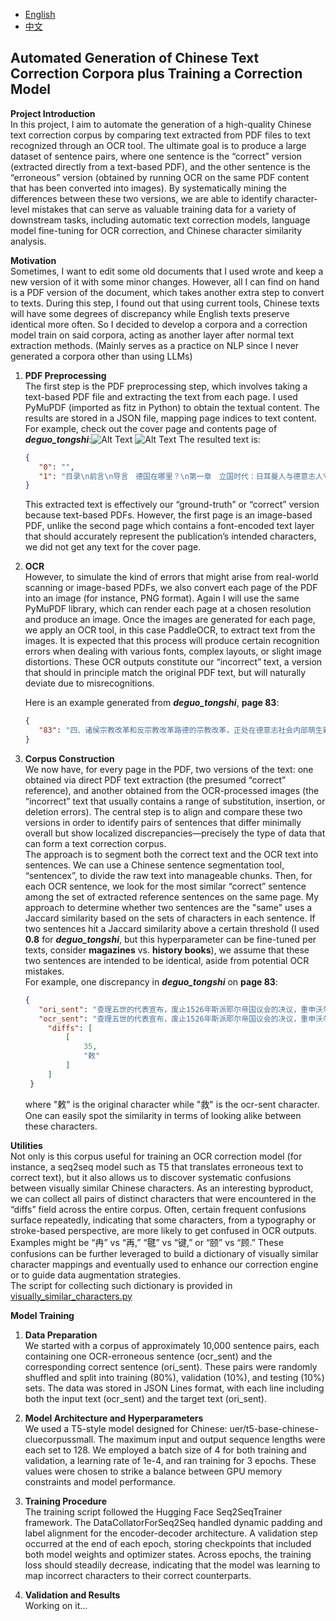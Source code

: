 - [English](README.md)
- [中文](README.zh_CN.md)

## Automated Generation of Chinese Text Correction Corpora plus Training a Correction Model

**Project Introduction**  
In this project, I aim to automate the generation of a high-quality Chinese text correction corpus by comparing text extracted from PDF files to text recognized through an OCR tool. The ultimate goal is to produce a large dataset of sentence pairs, where one sentence is the “correct” version (extracted directly from a text-based PDF), and the other sentence is the “erroneous” version (obtained by running OCR on the same PDF content that has been converted into images). By systematically mining the differences between these two versions, we are able to identify character-level mistakes that can serve as valuable training data for a variety of downstream tasks, including automatic text correction models, language model fine-tuning for OCR correction, and Chinese character similarity analysis.

**Motivation**  
Sometimes, I want to edit some old documents that I used wrote and keep a new version of it with some minor changes. However, all I can find on hand is a PDF version of the document, which takes another extra step to convert to texts. During this step, I found out that using current tools, Chinese texts will have some degrees of discrepancy while English texts preserve identical more often. So I decided to develop a corpora and a correction model train on said corpora, acting as another layer after normal text extraction methods. (Mainly serves as a practice on NLP since I never generated a corpora other than using LLMs)

1. **PDF Preprocessing**  
   The first step is the PDF preprocessing step, which involves taking a text-based PDF file and extracting the text from each page. I used PyMuPDF (imported as fitz in Python) to obtain the textual content. The results are stored in a JSON file, mapping page indices to text content.  
   For example, check out the cover page and contents page of ***deguo_tongshi***:![Alt Text](/assets/deguo_tongshi_cover.png) ![Alt Text](/assets/deguo_tongshi_contents.png)
   The resulted text is:
   ```json
   {
      "0": "",
      "1": "目录\n前言\n导言　德国在哪里？\n第一章　立国时代：日耳曼人与德意志人\n一、古代日耳曼人\n二、日耳曼部族民大迁徙\n三、法兰克王国的兴衰\n四、德意志人和德意志王国的出现\n作者评曰\n第二章　封建时代：民族国家的被延误\n一、迟缓的封建化\n二、皇权与教权：争霸欧洲\n三、皇权与城市：互促还是互制？\n四、皇权与诸侯：七选侯当家\n作者评曰\n第三章　宗教改革时代：民族运动的发端\n一、路德与宗教改革\n二、骑士宗教改革\n三、人民宗教改革：闵采尔和农民战争\n四、诸侯宗教改革和反宗教改革\n五、三十年战争：宗教改革时代的悲惨结局\n作者评曰\n第四章　普鲁士崛起时代：对德意志民族是祸是福？\n一、霍亨索伦家族的统治\n二、普鲁士王国的崛起\n三、“士兵王”的军事立国\n四、弗里德里希大王的开明君主专制\n五、普鲁士精神和普奥争霸\n作者评曰\n第五章　“启蒙”时代：从文化民族主义到政治民族主义\n一、德意志的启蒙运动\n二、“狂飙突进”运动\n三、法国大革命与德意志文化民族主义\n四、拿破仑战争与德意志政治民族主义\n作者评曰\n"
   }
   ```
   This extracted text is effectively our “ground-truth” or “correct” version because text-based PDFs. However, the first page is an image-based PDF, unlike the second page which contains a font-encoded text layer that should accurately represent the publication’s intended characters, we did not get any text for the cover page.   


2. **OCR**  
   However, to simulate the kind of errors that might arise from real-world scanning or image-based PDFs, we also convert each page of the PDF into an image (for instance, PNG format). Again I will use the same PyMuPDF library, which can render each page at a chosen resolution and produce an image. Once the images are generated for each page, we apply an OCR tool, in this case PaddleOCR, to extract text from the images. It is expected that this process will produce certain recognition errors when dealing with various fonts, complex layouts, or slight image distortions. These OCR outputs constitute our “incorrect” text, a version that should in principle match the original PDF text, but will naturally deviate due to misrecognitions.   
   
   Here is an example generated from ***deguo_tongshi***, **page 83**:
   ```json
   {
      "83": "四、诸侯宗教改革和反宗教改革路德的宗教改革，正处在德意志社会内部萌生新的早期资本主义经济关系之时，因此路德教教义除了代表一种民族国家的要求外，还贯穿一种德意志特有的新教资本主义精神。由于民族运动和社会力量不足以克服封建主义，路德教教义的社会内涵也就发生变化，新教资本主义精神也遭到扭曲和阻遇。这就是为什么路德本人竭力反对农民战争的暴力行为以及城市市民阶级不支持农民起义的深层原因。路德的宗教改革被德意志诸侯所利用，成为他们劫掠和坐收渔人之利的工具。在许多诸侯邦内，仿效萨克森选侯的榜样，组织起本邦新教教会，诸侯则成为本邦教会的首脑，集本邦的国家权力和教会权力于一身，巩固了自已的权力和独立性。教士们在新教邦内成为诸侯的官员和诸侯统治的重要支柱。不仅如此，新教邦诸侯还在教产还俗的浪潮中发了大财，加强了财政实力。这种诸侯宗教改革的传播，不仅扩大了正统天主教派同宗教改革运动之间的裂痕，也遭到德皇查理五世的反对。查理五世看出，德意志各邦诸侯权力的加强，是对皇帝中央集权计划的巨大威胁。不过当时的政治形势让皇帝抽不出手来，他为了获得意大利的支配权而卷入同法国国王弗朗索瓦一世长达20年的系列战争中。在天主教集团首领皇帝不在的情况下，1522年帝国议会在纽伦堡开会。在萨克森选侯弗里德里希影响下的新教福音派（Evangelium，即路德派）集团不仅公然蔑视教皇及其使臣，而且道使帝国议会宣布上年的沃尔姆斯救令不予施行。1525年普鲁士宗教骑士团国家宣布世俗化，把路德教作为领地宗教。1526年黑森伯爵排力浦与萨克森选侯约翰，加上吕纳堡、普鲁士、马格德堡诸诸侯，形成同情路德教的第一个诸侯组织托尔高联盟，在同年的斯派耶尔帝国议会上否定了奥地利大公提出的施行沃尔姆斯救令以及禁止宗教改革的意见，通过一些有利于路德派教义的法令：把有关信仰的决定交由各邦自行处理。在天主教阵营中，巴伐利亚公爵和几位来自南德的主教，则与查理五世的弟弟，奥地利亲王斐迪南联合起来。在1529年召开的斯派耶尔帝国议会上形势陡变。皇帝在同法朗索瓦一世的战争中打了几次胜仗，加强了斐迪南和天主教集团在帝国议会的地位。查理五世的代表宣布，废止1526年斯派耶尔帝国议会的决议，重申沃尔姆斯救令。会议通过决议：严格执行沃尔姆斯敕令，不得实行宗教改革，不宽容新教各派和再洗礼派，不得剥夺大主教会的"
   }
   ```

3. **Corpus Construction**  
   We now have, for every page in the PDF, two versions of the text: one obtained via direct PDF text extraction (the presumed “correct” reference), and another obtained from the OCR-processed images (the “incorrect” text that usually contains a range of substitution, insertion, or deletion errors). The central step is to align and compare these two versions in order to identify pairs of sentences that differ minimally overall but show localized discrepancies—precisely the type of data that can form a text correction corpus.   
   The approach is to segment both the correct text and the OCR text into sentences. We can use a Chinese sentence segmentation tool, “sentencex”, to divide the raw text into manageable chunks. Then, for each OCR sentence, we look for the most similar “correct” sentence among the set of extracted reference sentences on the same page. My approach to determine whether two sentences are the "same" uses a Jaccard similarity based on the sets of characters in each sentence. If two sentences hit a Jaccard similarity above a certain threshold (I used **0.8** for ***deguo_tongshi***, but this hyperparameter can be fine-tuned per texts, consider **magazines** vs. **history books**), we assume that these two sentences are intended to be identical, aside from potential OCR mistakes.   
   For example, one discrepancy in ***deguo_tongshi*** on **page 83**:
   ```json
   {
      "ori_sent": "查理五世的代表宣布，废止1526年斯派耶尔帝国议会的决议，重申沃尔姆斯敕令。",
      "ocr_sent": "查理五世的代表宣布，废止1526年斯派耶尔帝国议会的决议，重申沃尔姆斯救令。",
        "diffs": [
            [
                35,
                "敕"
            ]
        ]
    }
   ```
   where "敕" is the original character while "救" is the ocr-sent character. One can easily spot the similarity in terms of looking alike between these characters.  

**Utilities**  
Not only is this corpus useful for training an OCR correction model (for instance, a seq2seq model such as T5 that translates erroneous text to correct text), but it also allows us to discover systematic confusions between visually similar Chinese characters. As an interesting byproduct, we can collect all pairs of distinct characters that were encountered in the “diffs” field across the entire corpus. Often, certain frequent confusions surface repeatedly, indicating that some characters, from a typography or stroke-based perspective, are more likely to get confused in OCR outputs. Examples might be “冉” vs “再,” “毽” vs “键,” or “颐” vs “顾.” These confusions can be further leveraged to build a dictionary of visually similar character mappings and eventually used to enhance our correction engine or to guide data augmentation strategies.  
The script for collecting such dictionary is provided in [visually_similar_characters.py](./../src/visually_similar_characters.py)

**Model Training**  
1. **Data Preparation**  
We started with a corpus of approximately 10,000 sentence pairs, each containing one OCR-erroneous sentence (ocr_sent) and the corresponding correct sentence (ori_sent). These pairs were randomly shuffled and split into training (80%), validation (10%), and testing (10%) sets. The data was stored in JSON Lines format, with each line including both the input text (ocr_sent) and the target text (ori_sent).


2. **Model Architecture and Hyperparameters**  
We used a T5-style model designed for Chinese: uer/t5-base-chinese-cluecorpussmall. The maximum input and output sequence lengths were each set to 128. We employed a batch size of 4 for both training and validation, a learning rate of 1e-4, and ran training for 3 epochs. These values were chosen to strike a balance between GPU memory constraints and model performance.


3. **Training Procedure**  
The training script followed the Hugging Face Seq2SeqTrainer framework. The DataCollatorForSeq2Seq handled dynamic padding and label alignment for the encoder-decoder architecture. A validation step occurred at the end of each epoch, storing checkpoints that included both model weights and optimizer states. Across epochs, the training loss should steadily decrease, indicating that the model was learning to map incorrect characters to their correct counterparts.


4. **Validation and Results**  
Working on it...
